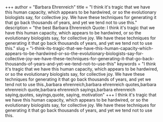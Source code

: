 +++
author = "Barbara Ehrenreich"
title = "I think it's tragic that we have this human capacity, which appears to be hardwired, or so the evolutionary biologists say, for collective joy. We have these techniques for generating it that go back thousands of years, and yet we tend not to use this."
description = "the best Barbara Ehrenreich Quote: I think it's tragic that we have this human capacity, which appears to be hardwired, or so the evolutionary biologists say, for collective joy. We have these techniques for generating it that go back thousands of years, and yet we tend not to use this."
slug = "i-think-its-tragic-that-we-have-this-human-capacity-which-appears-to-be-hardwired-or-so-the-evolutionary-biologists-say-for-collective-joy-we-have-these-techniques-for-generating-it-that-go-back-thousands-of-years-and-yet-we-tend-not-to-use-this"
keywords = "I think it's tragic that we have this human capacity, which appears to be hardwired, or so the evolutionary biologists say, for collective joy. We have these techniques for generating it that go back thousands of years, and yet we tend not to use this.,barbara ehrenreich,barbara ehrenreich quotes,barbara ehrenreich quote,barbara ehrenreich sayings,barbara ehrenreich saying,quotes, sayings,quote, saying, motivation"
+++
I think it's tragic that we have this human capacity, which appears to be hardwired, or so the evolutionary biologists say, for collective joy. We have these techniques for generating it that go back thousands of years, and yet we tend not to use this.
